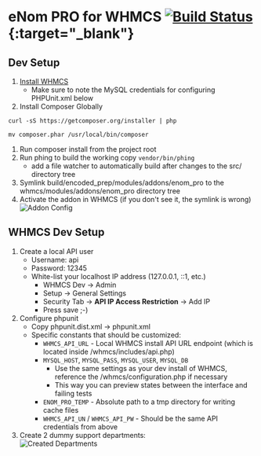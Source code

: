 # eNom PRO for WHMCS [![Build Status](http://ci.mycircletree.com/buildStatus/icon?job=enom_PRO)](http://ci.mycircletree.com/job/enom_PRO/){:target="_blank"}
## Dev Setup

1. [Install WHMCS](http://docs.whmcs.com/Installing_WHMCS) 
	* Make sure to note the MySQL credentials for configuring PHPUnit.xml below
1. Install Composer Globally

  `curl -sS https://getcomposer.org/installer | php`
  
  `mv composer.phar /usr/local/bin/composer`
1. Run composer install from the project root
1. Run phing to build the working copy `vendor/bin/phing`
	* add a file watcher to automatically build after changes to the src/ directory tree
1. Symlink build/encoded_prep/modules/addons/enom_pro to the whmcs/modules/addons/enom_pro directory tree
1. Activate the addon in WHMCS (if you don't see it, the symlink is wrong) ![Addon Config](http://cl.circletr.ee/image/0r3d301r2u0o/Image%202015-03-18%20at%209.09.32.png)


## WHMCS Dev Setup

1. Create a local API user
	* Username: api
	* Password: 12345
	* White-list your localhost IP address (127.0.0.1, ::1, etc.)
		* WHMCS Dev -> Admin
		* Setup -> General Settings
		* Security Tab -> **API IP Access Restriction** -> Add IP
		* Press save ;-)
1. Configure phpunit
	* Copy phpunit.dist.xml -> phpunit.xml
	* Specific constants that should be customized:
		* `WHMCS_API_URL` - Local WHMCS install API URL endpoint (which is located inside /whmcs/includes/api.php)
		* `MYSQL_HOST`, `MYSQL_PASS`, `MYSQL_USER`, `MYSQL_DB`
			* Use the same settings as your dev install of WHMCS, reference the /whmcs/configuration.php if necessary
			* This way you can preview states between the interface and failing tests
		* `ENOM_PRO_TEMP` - Absolute path to a tmp directory for writing cache files
		* `WHMCS_API_UN` / `WHMCS_API_PW` - Should be the same API credentials from above
1. Create 2 dummy support departments: <br/>
![Created Departments](http://cl.circletr.ee/image/0n2r171r1Y3X/Image%202015-07-09%20at%208.42.43.png)


